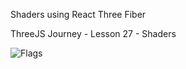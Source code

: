Shaders using React Three Fiber

ThreeJS Journey - Lesson 27 - Shaders

![Flags](https://i.ibb.co/PCGBYmR/flag.png)
